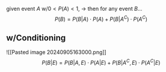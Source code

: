 given event $A$ w/$0 < P(A) < 1$, $\rightarrow$ then for any event $B$...
$$P(B) = P(B|A) \cdot P(A) + P(B|A^C)\cdot P(A^C)$$

## w/Conditioning
![[Pasted image 20240905163000.png]]
$$P(B|E) = P(B|A,E) \cdot P(A|E) + P(B|A^C,E) \cdot P(A^C|E)$$
